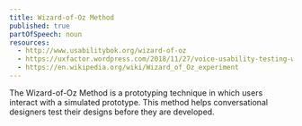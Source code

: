 ```yaml
---
title: Wizard-of-Oz Method
published: true
partOfSpeech: noun
resources:
  - http://www.usabilitybok.org/wizard-of-oz
  - https://uxfactor.wordpress.com/2018/11/27/voice-usability-testing-with-wizard-of-oz-lessons-learned/
  - https://en.wikipedia.org/wiki/Wizard_of_Oz_experiment
---
```

The Wizard-of-Oz Method is a prototyping technique in which users interact with a simulated prototype. This method helps conversational designers test their designs before they are developed.